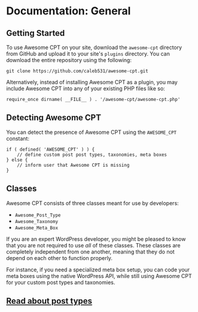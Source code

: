 # Documentation: General

## Getting Started

To use Awesome CPT on your site, download the `awesome-cpt` directory from GitHub and upload it to your site's `plugins` directory. You can download the entire repository using the following:

```
git clone https://github.com/caleb531/awesome-cpt.git
```

Alternatively, instead of installing Awesome CPT as a plugin, you may include Awesome CPT into any of your existing PHP files like so:


```
require_once dirname( __FILE__ ) . '/awesome-cpt/awesome-cpt.php'
```

## Detecting Awesome CPT

You can detect the presence of Awesome CPT using the `AWESOME_CPT` constant:

```
if ( defined( 'AWESOME_CPT' ) ) {
    // define custom post post types, taxonomies, meta boxes
} else {
    // inform user that Awesome CPT is missing
}
```

## Classes

Awesome CPT consists of three classes meant for use by developers:

* `Awesome_Post_Type`
* `Awesome_Taxonomy`
* `Awesome_Meta_Box`

If you are an expert WordPress developer, you might be pleased to know that you are not required to use *all* of these classes. These classes are completely independent from one another, meaning that they do not depend on each other to function properly.

For instance, if you need a specialized meta box setup, you can code your meta boxes using the native WordPress API, while still using Awesome CPT for your custom post types and taxonomies.

## [Read about post types](post-types.md)
